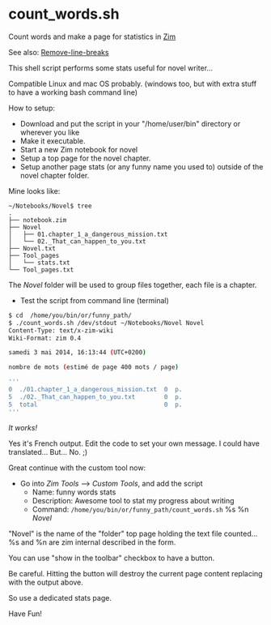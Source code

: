 count_words.sh
==============

Count words and make a page for statistics in [Zim](http://zim-wiki.org/)

See also: [Remove-line-breaks](https://github.com/jaap-karssenberg/zim-wiki/wiki/Remove-line-breaks-custom-tool)

This shell script performs some stats useful for novel writer…

Compatible Linux and mac OS probably. (windows too, but with extra stuff to have a working bash command line)

How to setup:

- Download and put the script in your "/home/user/bin" directory or wherever you like 
- Make it executable. 
- Start a new Zim notebook for novel
- Setup a top page for the novel chapter.
- Setup another page stats (or any funny name you used to) outside of the novel chapter folder.

Mine looks like:

```
~/Notebooks/Novel$ tree
.
├── notebook.zim
├── Novel
│   ├── 01.chapter_1_a_dangerous_mission.txt
│   └── 02._That_can_happen_to_you.txt
├── Novel.txt
├── Tool_pages
│   └── stats.txt
└── Tool_pages.txt
```


The *Novel* folder will be used to group files together, each file is a chapter.

- Test the script from command line (terminal)

```bash
$ cd  /home/you/bin/or/funny_path/
$ ./count_words.sh /dev/stdout ~/Notebooks/Novel Novel
Content-Type: text/x-zim-wiki
Wiki-Format: zim 0.4

samedi 3 mai 2014, 16:13:44 (UTC+0200)

nombre de mots (estimé de page 400 mots / page)

'''
0  ./01.chapter_1_a_dangerous_mission.txt  0  p.
5  ./02._That_can_happen_to_you.txt        0  p.
5  total                                   0  p.
'''
```

*It works!*

Yes it's French output. Edit the code to set your own message.
I could have translated… But… No. ;)

Great continue with the custom tool now:

- Go into _Zim Tools_ --> _Custom Tools_, and add the script
	- Name: funny words stats
	- Description: Awesome tool to stat my progress about writing
	- Command: `/home/you/bin/or/funny_path/count_words.sh` %s %n *Novel*

"Novel" is the name of the "folder" top page holding the text file counted…
%s and %n are zim internal described in the form.

You can use "show in the toolbar" checkbox to have a button.

Be careful. Hitting the button will destroy the current page content replacing with the output above.

So use a dedicated stats page.

Have Fun! 

